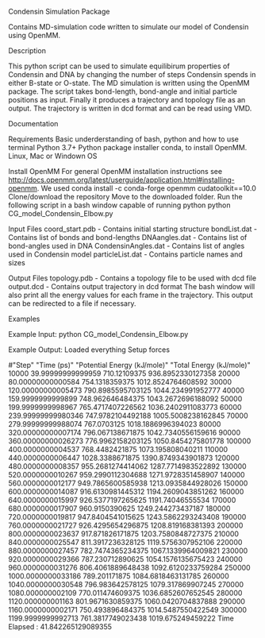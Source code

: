 Condensin Simulation Package

Contains MD-simulation code written to simulate our model of Condensin using OpenMM.

Description

This python script can be used to simulate equilibirum properties of Condensin and DNA by changing the number of steps Condensin spends in either B-state or O-state. The MD simulation is written using the OpenMM package. The script takes bond-length, bond-angle and initial particle positions as input. Finally it produces a trajectory and topology file as an output. The trajectory is written in dcd format and can be read using VMD.

Documentation

Requirements
Basic underderstanding of bash, python and how to use terminal
Python 3.7+
Python package installer conda, to install OpenMM. 
Linux, Mac or Windown OS

Install OpenMM
For general OpenMM installation instructions see http://docs.openmm.org/latest/userguide/application.html#installing-openmm. 
We used conda install -c conda-forge openmm cudatoolkit==10.0
Clone/download the repository
Move to the downloaded folder.
Run the following script in a bash window capable of running python
python CG_model_Condensin_Elbow.py 

Input Files
coord_start.pdb - Contains initial starting structure
bondList.dat - Contains list of bonds and bond-lengths
DNAangles.dat - Contains list of bond-angles used in DNA
CondensinAngles.dat - Contains list of angles used in Condensin model
particleList.dat - Contains particle names and sizes

Output Files
topology.pdb - Contains a topology file to be used with dcd file
output.dcd - Contains output trajectory in dcd format
The bash window will also print all the energy values for each frame in the trajectory. This output can be redirected to a file if necessary.

Examples

Example Input:
python CG_model_Condensin_Elbow.py

Example Output:
Loaded everything
Setup forces

#"Step"   "Time (ps)"   "Potential Energy (kJ/mole)"   "Total Energy (kJ/mole)"
10000   39.99999999999959   710.12109375   936.8952330127358
20000   80.00000000000584   754.1318359375   1012.8524764608592
30000   120.00000000005473   790.8985595703125   1044.234991952777
40000   159.9999999999899   748.962646484375   1043.2672696188092
50000   199.9999999998967   765.4717407226562   1036.2402911083773
60000   239.99999999980346   747.9782104492188   1005.5008238162845
70000   279.99999999988074   767.0703125   1018.1886996394023
80000   320.00000000007174   796.067138671875   1042.7340556159616
90000   360.00000000026273   776.9962158203125   1050.8454275801778
100000   400.0000000004537   768.4482421875   1073.195808040211
110000   440.0000000006447   1028.3388671875   1390.8749343901873
120000   480.0000000008357   955.2681274414062   1287.7714983522892
130000   520.0000000010267   959.2990112304688   1271.9728351458907
140000   560.0000000012177   949.7865600585938   1213.0935844928026
150000   600.0000000014087   916.6130981445312   1194.2609043851262
160000   640.0000000015997   926.5377197265625   1191.74046555534
170000   680.0000000017907   960.9150390625   1249.244273437187
180000   720.0000000019817   947.8404541015625   1243.5862293243408
190000   760.0000000021727   926.4295654296875   1208.819168381393
200000   800.0000000023637   917.871826171875   1203.7580848727375
210000   840.0000000025547   811.3917236328125   1119.5756307952106
220000   880.0000000027457   782.7474365234375   1067.1339964009821
230000   920.0000000029366   787.230712890625   1054.1576135675423
240000   960.0000000031276   806.4061889648438   1092.6120233759284
250000   1000.0000000033186   789.201171875   1084.6818463131785
260000   1040.0000000030548   796.983642578125   1079.317869907245
270000   1080.000000002109   770.011474609375   1036.6852607652545
280000   1120.000000001163   801.9671630859375   1060.0420704837888
290000   1160.0000000002171   750.493896484375   1014.5487550422549
300000   1199.9999999992713   761.3817749023438   1019.675249459222
Time Elapsed :  41.842265129089355

